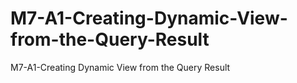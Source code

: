 # M7-A1-Creating-Dynamic-View-from-the-Query-Result
M7-A1-Creating Dynamic View from the Query Result
